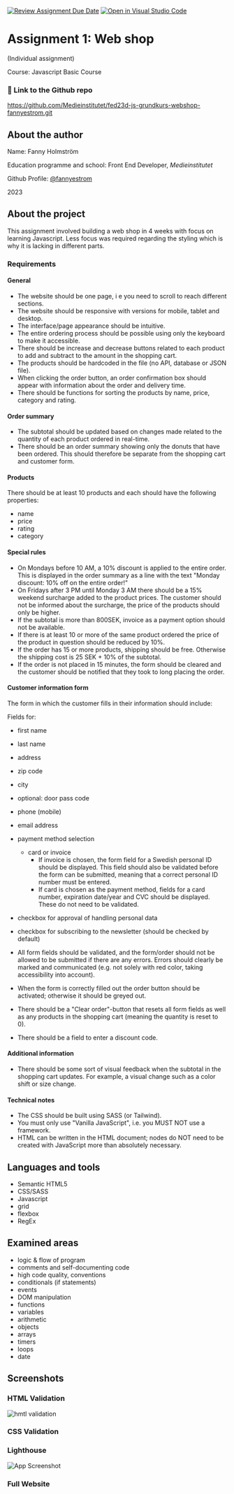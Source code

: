 [![Review Assignment Due Date](https://classroom.github.com/assets/deadline-readme-button-24ddc0f5d75046c5622901739e7c5dd533143b0c8e959d652212380cedb1ea36.svg)](https://classroom.github.com/a/lVSydX1g)
[![Open in Visual Studio Code](https://classroom.github.com/assets/open-in-vscode-718a45dd9cf7e7f842a935f5ebbe5719a5e09af4491e668f4dbf3b35d5cca122.svg)](https://classroom.github.com/online_ide?assignment_repo_id=12861571&assignment_repo_type=AssignmentRepo)



# Assignment 1: Web shop 

(Individual assignment)

Course: Javascript Basic Course 




### 🔗 Link to the Github repo
https://github.com/Medieinstitutet/fed23d-js-grundkurs-webshop-fannyestrom.git


## About the author

Name: Fanny Holmström

Education programme and school: Front End Developer, *Medieinstitutet*

Github Profile: [@fannyestrom](https://www.github.com/octokatherine)

2023




## About the project

This assignment involved building a web shop in 4 weeks with focus on learning Javascript. Less focus was required regarding the styling which is why it is lacking in different parts.

### Requirements

#### General
- The website should be one page, i e you need to scroll to reach different sections.
- The website should be responsive with versions for mobile, tablet and desktop.
- The interface/page appearance should be intuitive.
- The entire ordering process should be possible using only the keyboard to make it accessible. 
- There should be increase and decrease buttons related to each product to add and subtract to the amount in the shopping cart. 
- The products should be hardcoded in the file (no API, database or JSON file).
- When clicking the order button, an order confirmation box should appear with information about the order and delivery time.
- There should be functions for sorting the products by name, price, category and rating. 

#### Order summary
- The subtotal should be updated based on changes made related to the quantity of each product ordered in real-time. 
- There should be an order summary showing only the donuts that have been ordered. This should therefore be separate from the shopping cart and customer form. 

#### Products
There should be at least 10 products and each should have the following properties:
- name
- price
- rating
- category

#### Special rules 
- On Mondays before 10 AM, a 10% discount is applied to the entire order. This is displayed in the order summary as a line with the text "Monday discount: 10% off on the entire order!"
- On Fridays after 3 PM until Monday 3 AM there should be a 15% weekend surcharge added to the product prices. The customer should not be informed about the surcharge, the price of the products should only be higher. 
- If the subtotal is more than 800SEK, invoice as a payment option should not be available. 
- If there is at least 10 or more of the same product ordered the price of the product in question should be reduced by 10%. 
- If the order has 15 or more products, shipping should be free. Otherwise the shipping cost is 25 SEK + 10% of the subtotal. 
- If the order is not placed in 15 minutes, the form should be cleared and the customer should be notified that they took to long placing the order. 

#### Customer information form
The form in which the customer fills in their information should include: 

Fields for:
- first name
- last name
- address 
- zip code
- city 
- optional: door pass code
- phone (mobile)
- email address
- payment method selection
    - card or invoice 
        - If invoice is chosen, the form field for a Swedish personal ID should be displayed. This field should also be validated before the form can be submitted, meaning that a correct personal ID number must be entered. 
        - If card is chosen as the payment method, fields for a card number, expiration date/year and CVC should be displayed. These do not need to be validated. 
- checkbox for approval of handling personal data
- checkbox for subscribing to the newsletter (should be checked by default)

- All form fields should be validated, and the form/order should not be allowed to be submitted if there are any errors. Errors should clearly be marked and communicated (e.g. not solely with red color, taking accessibility into account).
- When the form is correctly filled out the order button should be activated; otherwise it should be greyed out. 
- There should be a "Clear order"-button that resets all form fields as well as any products in the shopping cart (meaning the quantity is reset to 0).
- There should be a field to enter a discount code. 

#### Additional information 
- There should be some sort of visual feedback when the subtotal in the shopping cart updates. For example, a visual change such as a color shift or size change.

#### Technical notes
- The CSS should be built using SASS (or Tailwind).
- You must only use "Vanilla JavaScript", i.e. you MUST NOT use a framework. 
- HTML can be written in the HTML document; nodes do NOT need to be created with JavaScript more than absolutely necessary.



## Languages and tools
- Semantic HTML5
- CSS/SASS
- Javascript
- grid
- flexbox
- RegEx

## Examined areas
- logic & flow of program
- comments and self-documenting code
- high code quality, conventions
- conditionals (if statements)
- events
- DOM manipulation
- functions
- variables
- arithmetic
- objects
- arrays
- timers
- loops
- date


## Screenshots

### HTML Validation
![hmtl validation](/Users/fannyestrom/github-classroom/Medieinstitutet/fed23d-js-grundkurs-webshop-fannyestrom/images/screencapture-validator-w3-org-nu-2023-12-10-23_42_20.png)




### CSS Validation 

### Lighthouse
![App Screenshot](https://via.placeholder.com/468x300?text=App+Screenshot+Here)

### Full Website 


